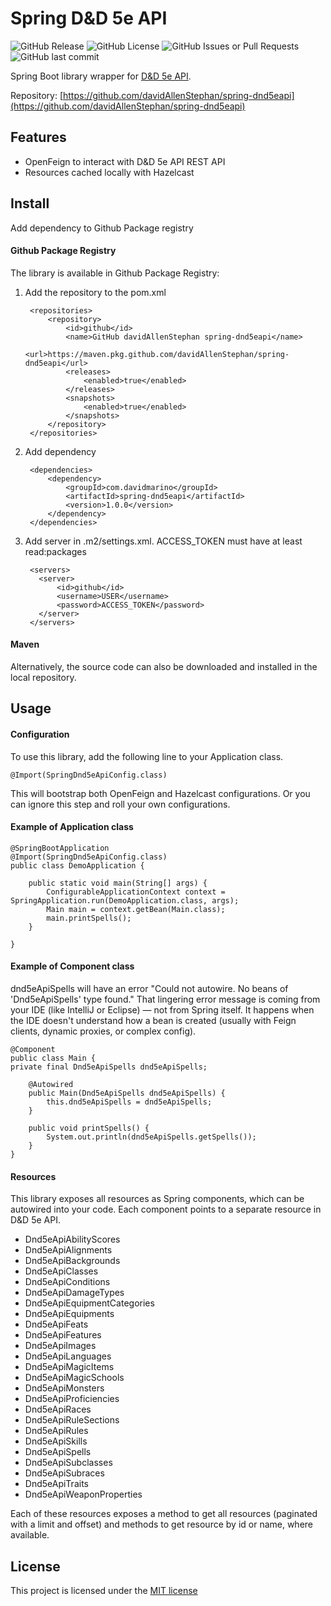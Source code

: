 # Spring D&D 5e API

![GitHub Release](https://img.shields.io/github/v/release/davidAllenStephan/spring-dnd5eapi)
![GitHub License](https://img.shields.io/github/license/davidAllenStephan/spring-dnd5eapi)
![GitHub Issues or Pull Requests](https://img.shields.io/github/issues/davidAllenStephan/spring-dnd5eapi)
![GitHub last commit](https://img.shields.io/github/last-commit/davidAllenStephan/spring-dnd5eapi)

Spring Boot library wrapper for [D&D 5e API](https://www.dnd5eapi.co/).

Repository: [https://github.com/davidAllenStephan/spring-dnd5eapi](https://github.com/davidAllenStephan/spring-dnd5eapi)

## Features
* OpenFeign to interact with D&D 5e API REST API
* Resources cached locally with Hazelcast

## Install
Add dependency to Github Package registry

#### Github Package Registry
The library is available in Github Package Registry:

1. Add the repository to the pom.xml

        <repositories>
            <repository>
                <id>github</id>
                <name>GitHub davidAllenStephan spring-dnd5eapi</name>
                <url>https://maven.pkg.github.com/davidAllenStephan/spring-dnd5eapi</url>
                <releases>
                    <enabled>true</enabled>
                </releases>
                <snapshots>
                    <enabled>true</enabled>
                </snapshots>
            </repository>
        </repositories>

2. Add dependency

        <dependencies>
            <dependency>
                <groupId>com.davidmarino</groupId>
                <artifactId>spring-dnd5eapi</artifactId>
                <version>1.0.0</version>
            </dependency>
        </dependencies>

3. Add server in .m2/settings.xml. ACCESS_TOKEN must have at least read:packages

        <servers>
          <server>
              <id>github</id>
              <username>USER</username>
              <password>ACCESS_TOKEN</password>
          </server>
        </servers>

#### Maven
Alternatively, the source code can also be downloaded and installed in the local repository.

## Usage

#### Configuration
To use this library, add the following line to your Application class.

    @Import(SpringDnd5eApiConfig.class)

This will bootstrap both OpenFeign and Hazelcast configurations. Or you can ignore this step and roll your own configurations.
#### Example of Application class

    @SpringBootApplication
    @Import(SpringDnd5eApiConfig.class)
    public class DemoApplication {

        public static void main(String[] args) {
            ConfigurableApplicationContext context = SpringApplication.run(DemoApplication.class, args);
            Main main = context.getBean(Main.class);
            main.printSpells();
        }

    }

#### Example of Component class
dnd5eApiSpells will have an error "Could not autowire. No beans of 'Dnd5eApiSpells' type found." That lingering error message is coming from your IDE (like IntelliJ or Eclipse) — not from Spring itself. It happens when the IDE doesn't understand how a bean is created (usually with Feign clients, dynamic proxies, or complex config).

    @Component
    public class Main {
    private final Dnd5eApiSpells dnd5eApiSpells;

        @Autowired
        public Main(Dnd5eApiSpells dnd5eApiSpells) {
            this.dnd5eApiSpells = dnd5eApiSpells;
        }

        public void printSpells() {
            System.out.println(dnd5eApiSpells.getSpells());
        }
    }

#### Resources
This library exposes all resources as Spring components, which can be autowired into your code.
Each component points to a separate resource in D&D 5e API.

* Dnd5eApiAbilityScores
* Dnd5eApiAlignments
* Dnd5eApiBackgrounds
* Dnd5eApiClasses
* Dnd5eApiConditions
* Dnd5eApiDamageTypes
* Dnd5eApiEquipmentCategories
* Dnd5eApiEquipments
* Dnd5eApiFeats
* Dnd5eApiFeatures
* Dnd5eApiImages
* Dnd5eApiLanguages
* Dnd5eApiMagicItems
* Dnd5eApiMagicSchools
* Dnd5eApiMonsters
* Dnd5eApiProficiencies
* Dnd5eApiRaces
* Dnd5eApiRuleSections
* Dnd5eApiRules
* Dnd5eApiSkills
* Dnd5eApiSpells
* Dnd5eApiSubclasses
* Dnd5eApiSubraces
* Dnd5eApiTraits
* Dnd5eApiWeaponProperties

Each of these resources exposes a method to get all resources (paginated with a limit and offset) and methods to get resource by id or name, where available.


## License
This project is licensed under the [MIT license](http://opensource.org/licenses/mit-license.php)
